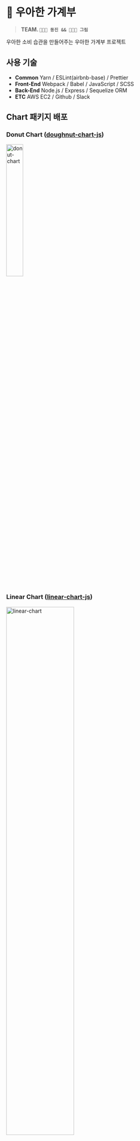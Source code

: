 # 💸 우아한 가계부

> **TEAM. `🧑🏻‍💻 동진 && 👩🏻‍💻 그림`**

우아한 소비 습관을 만들어주는 우아한 가계부 프로젝트

## 사용 기술

- **Common** Yarn / ESLint(airbnb-base) / Prettier
- **Front-End** Webpack / Babel / JavaScript / SCSS
- **Back-End** Node.js / Express / Sequelize ORM
- **ETC** AWS EC2 / Github / Slack

## Chart 패키지 배포

### Donut Chart ([doughnut-chart-js](https://www.npmjs.com/package/doughnut-chart-js))

<img src="https://user-images.githubusercontent.com/22045163/127589185-a683f09f-f61d-48b6-960a-5d9ba81ef264.gif" alt="donut-chart" width="30%" />

### Linear Chart ([linear-chart-js](https://www.npmjs.com/package/linear-chart-js))
    
<img src="https://user-images.githubusercontent.com/22045163/127590785-6e2b9bc6-a76e-4d8c-a708-58f23f24cbf8.gif" alt="linear-chart" width="60%" />

## 프로젝트 구조

### Client

```bash
client
├── config              # 웹팩 설정
├── public              # 정적 파일(index.html/favicon/...)
└── src
    |   index.js        # App entry point
    ├── assets          # 필요한 리소스들
    ├── lib             # 핵심 요소들(Component/Router/Observable...)
    ├── store           # Model
    ├── styles          # 공통 스타일
    ├── utils           # 범용 함수들
    └── views           # View
        ├── components
        ├── pages
        └── index.js
```

### Server

```bash
server/src
│   app.js              # App entry point
├── config              # 환경변수 및 설정
├── loaders             # 시작 프로세스 모듈화 (express, sequelize, logger)
├── models              # 데이터베이스 핸들링 (sequelize)
├── services            # 비즈니스 로직
└── api
    ├── routes          # routes & controllers
    ├── middlewares     # middlewares
    └── index.js
```

### 데이터베이스 스키마

![](https://i.imgur.com/Lg7h8Nb.png)

## 설치 및 실행

### 환경 변수 설정

`client`, `server` 각 디렉토리의 `.env.example` 파일을 참고하여 `.env` 파일을 생성해주세요.

### 실행 방법

#### Frontend - Development mode

```bash
cd client
yarn install
yarn run dev
```

#### Backend - Development mode

```bash
cd server
yarn install
yarn run dev
```

#### Production mode

```bash
cd client
yarn build
cd ../server
yarn start
```

## 라이센스

MIT 2021 © [dongqui](https://github.com/dongqui), [Seogeurim](https://github.com/Seogeurim)
